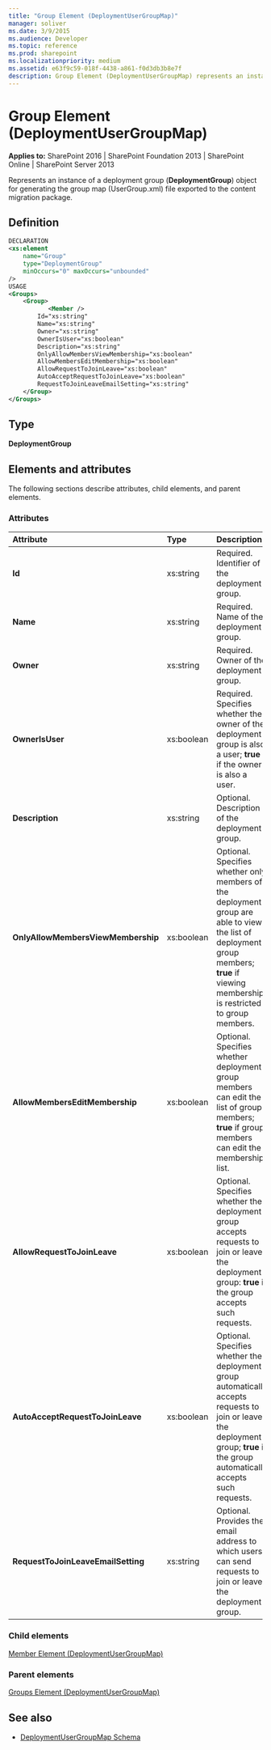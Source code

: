 ```yaml
---
title: "Group Element (DeploymentUserGroupMap)"
manager: soliver
ms.date: 3/9/2015
ms.audience: Developer
ms.topic: reference
ms.prod: sharepoint
ms.localizationpriority: medium
ms.assetid: e63f9c59-018f-4438-a861-f0d3db3b8e7f
description: Group Element (DeploymentUserGroupMap) represents an instance of a deployment group object for generating the group map file exported to the content migration package.
---
```


# Group Element (DeploymentUserGroupMap)

**Applies to:** SharePoint 2016 | SharePoint Foundation 2013 | SharePoint Online | SharePoint Server 2013
  
Represents an instance of a deployment group (**DeploymentGroup**) object for generating the group map (UserGroup.xml) file exported to the content migration package.

## Definition

```XML
DECLARATION
<xs:element 
    name="Group" 
    type="DeploymentGroup" 
    minOccurs="0" maxOccurs="unbounded" 
/>
USAGE
<Groups>
    <Group>
           <Member />
        Id="xs:string"
        Name="xs:string"
        Owner="xs:string"
        OwnerIsUser="xs:boolean"
        Description="xs:string"
        OnlyAllowMembersViewMembership="xs:boolean"
        AllowMembersEditMembership="xs:boolean"
        AllowRequestToJoinLeave="xs:boolean"
        AutoAcceptRequestToJoinLeave="xs:boolean"
        RequestToJoinLeaveEmailSetting="xs:string"
    </Group>
</Groups>

```

## Type

**DeploymentGroup**
  
## Elements and attributes

The following sections describe attributes, child elements, and parent elements.

### Attributes

|**Attribute**|**Type**|**Description**|
|:-----|:-----|:-----|
|**Id** <br/> |xs:string  <br/> |Required. Identifier of the deployment group.  <br/> |
|**Name** <br/> |xs:string  <br/> |Required. Name of the deployment group.  <br/> |
|**Owner** <br/> |xs:string  <br/> |Required. Owner of the deployment group.  <br/> |
|**OwnerIsUser**  <br/> |xs:boolean  <br/> |Required. Specifies whether the owner of the deployment group is also a user; **true** if the owner is also a user.  <br/> |
|**Description** <br/> |xs:string  <br/> |Optional. Description of the deployment group.  <br/> |
|**OnlyAllowMembersViewMembership** <br/> |xs:boolean  <br/> |Optional. Specifies whether only members of the deployment group are able to view the list of deployment group members; **true** if viewing membership is restricted to group members.  <br/> |
|**AllowMembersEditMembership** <br/> |xs:boolean  <br/> |Optional. Specifies whether deployment group members can edit the list of group members; **true** if group members can edit the membership list.  <br/> |
|**AllowRequestToJoinLeave** <br/> |xs:boolean  <br/> |Optional. Specifies whether the deployment group accepts requests to join or leave the deployment group: **true** if the group accepts such requests.  <br/> |
|**AutoAcceptRequestToJoinLeave** <br/> |xs:boolean  <br/> |Optional. Specifies whether the deployment group automatically accepts requests to join or leave the deployment group; **true** if the group automatically accepts such requests.  <br/> |
|**RequestToJoinLeaveEmailSetting** <br/> |xs:string  <br/> |Optional. Provides the email address to which users can send requests to join or leave the deployment group.  <br/> |
   
### Child elements

[Member Element (DeploymentUserGroupMap)](member-element-deploymentusergroupmap.md)
   
### Parent elements

[Groups Element (DeploymentUserGroupMap)](groups-element-deploymentusergroupmap.md)
   
## See also

- [DeploymentUserGroupMap Schema](deploymentusergroupmap-schema.md)

